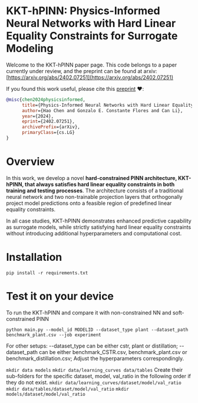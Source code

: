 # KKT-hPINN: Physics-Informed Neural Networks with Hard Linear Equality Constraints for Surrogate Modeling
Welcome to the KKT-hPINN paper page. This code belongs to a paper currently under review, and the preprint can be found at arxiv: [https://arxiv.org/abs/2402.07251](https://arxiv.org/abs/2402.07251)

If you found this work useful, please cite this [preprint](https://arxiv.org/abs/2402.07251) ❤️:
```bibtex
@misc{chen2024physicsinformed,
      title={Physics-Informed Neural Networks with Hard Linear Equality Constraints}, 
      author={Hao Chen and Gonzalo E. Constante Flores and Can Li},
      year={2024},
      eprint={2402.07251},
      archivePrefix={arXiv},
      primaryClass={cs.LG}
}
```

# Overview
In this work, we develop a novel **hard-constrained PINN architecture, KKT-hPINN, that always satisfies hard linear equality constraints in both training and testing processes**. The architecture consists of a traditional neural network and two non-trainable projection layers that orthogonally project model predictions onto a feasible region of predefined linear equality constraints.

In all case studies, KKT-hPINN demonstrates enhanced predictive capability as surrogate models, while strictly satisfying hard linear equality constraints without introducing additional hyperparameters and computational cost.

# Installation
```pip install -r requirements.txt```

# Test it on your device
To run the KKT-hPINN and compare it with non-constrained NN and soft-constrained PINN

```python main.py --model_id MODELID --dataset_type plant --dataset_path benchmark_plant.csv --job experiment```

For other setups: --dataset_type can be either cstr, plant or distillation; --dataset_path can be either benchmark_CSTR.csv, benchmark_plant.csv or benchmark_distillation.csv; Adjust the hyperparameters correspondingly.

```mkdir data models```
```mkdir data/learning_curves data/tables```
Create their sub-folders for the specific dataset, model, val_ratio in the following order if they do not exist.
```mkdir data/learning_curves/dataset/model/val_ratio```
```mkdir data/tables/dataset/model/val_ratio```
```mkdir models/dataset/model/val_ratio```

